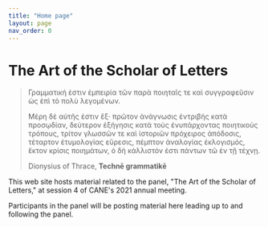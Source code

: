 ```yaml
---
title: "Home page"
layout: page
nav_order: 0
---
```


# The Art of the Scholar of Letters

> Γραμματική ἐστιν ἐμπειρία τῶν παρὰ ποιηταῖς τε καὶ συγγραφεῦσιν ὡς ἐπὶ τὸ πολὺ λεγομένων.
> 
> Μέρη δὲ αὐτῆς ἐστιν ἕξ· πρῶτον ἀνάγνωσις ἐντριβὴς κατὰ προσῳδίαν, δεύτερον ἐξήγησις κατὰ τοὺς ἐνυπάρχοντας ποιητικοὺς τρόπους, τρίτον γλωσσῶν τε καὶ ἱστοριῶν πρόχειρος ἀπόδοσις, τέταρτον ἐτυμολογίας εὕρεσις, πέμπτον ἀναλογίας ἐκλογισμός, ἕκτον κρίσις ποιημάτων, ὁ δὴ κάλλιστόν ἐστι πάντων τῶ ἐν τῇ τέχνῃ. 
>
> <div class="sig">Dionysius of Thrace, <b>Technē grammatikē</b></div>






This web site hosts material related to the panel, "The Art of the Scholar of Letters," at session 4 of CANE's 2021 annual meeting.

Participants in the panel will be posting material here leading up to and following the panel.


<link rel="stylesheet" type="text/css" href="./grammatike.css">